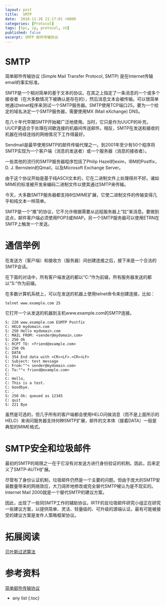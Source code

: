 ```yaml
---
layout: post
title:  SMTP
date:  2018-11-26 21:17:01 +0800
categories: [Protocol]
tags: [tpc, ip, protocol, sh]
published: false
excerpt: SMTP 邮件传输协议
---
```


# SMTP

简单邮件传输协议 (Simple Mail Transfer Protocol, SMTP) 是在Internet传输email的事实标准。

SMTP是一个相对简单的基于文本的协议。在其之上指定了一条消息的一个或多个接收者（在大多数情况下被确认是存在的），然后消息文本会被传输。可以很简单地通过telnet程序来测试一个SMTP服务器。SMTP使用TCP端口25。要为一个给定的域名决定一个SMTP服务器，需要使用MX (Mail eXchange) DNS。

在八十年代早期SMTP开始被广泛地使用。当时，它只是作为UUCP的补充，UUCP更适合于处理在间歇连接的机器间传送邮件。相反，SMTP在发送和接收的机器在持续连线的网络情况下工作得最好。

Sendmail是最早使用SMTP的邮件传输代理之一。到2001年至少有50个程序将SMTP实现为一个客户端（消息的发送者）或一个服务器（消息的接收者）。

一些其他的流行的SMTP服务器程序包括了Philip Hazel的exim，IBM的Postfix， D. J. Bernstein的Qmail，以及Microsoft Exchange Server。

由于这个协议开始是基于纯ASCII文本的，它在二进制文件上处理得并不好。诸如MIME的标准被开发来编码二进制文件以使其通过SMTP来传输。

今天，大多数SMTP服务器都支持8位MIME扩展，它使二进制文件的传输变得几乎和纯文本一样简单。

SMTP是一个“推”的协议，它不允许根据需要从远程服务器上“拉”来消息。要做到这点，邮件客户端必须使用POP3或IMAP。另一个SMTP服务器可以使用ETRN在SMTP上触发一个发送。

# 通信举例

在发送方（客户端）和接收方（服务器）间创建连接之后，接下来是一个合法的SMTP会话。

在下面的对话中，所有客户端发送的都以“C:”作为前缀，所有服务器发送的都以“S:”作为前缀。

在多数计算机系统上，可以在发送的机器上使用telnet命令来创建连接，比如：

```
telnet www.example.com 25
```

它打开一个从发送的机器到主机www.example.com的SMTP连接。

```
S: 220 www.example.com ESMTP Postfix
C: HELO mydomain.com
S: 250 Hello mydomain.com
C: MAIL FROM: <sender@mydomain.com>
S: 250 Ok
C: RCPT TO: <friend@example.com>
S: 250 Ok
C: DATA
S: 354 End data with <CR><LF>.<CR><LF>
C: Subject: test message
C: From:""< sender@mydomain.com>
C: To:""< friend@example.com>
C:
C: Hello,
C: This is a test.
C: Goodbye.
C: .
S: 250 Ok: queued as 12345
C: quit
S: 221 Bye
```

虽然是可选的，但几乎所有的客户端都会使用HELO问候消息（而不是上面所示的HELO）来询问服务器支持何种SMTP扩展，邮件的文本体（接着DATA）一般是典型的MIME格式。

# SMTP安全和垃圾邮件

最初的SMTP的局限之一在于它没有对发送方进行身份验证的机制。因此，后来定义了SMTP-AUTH扩展。

尽管有了身份认证机制，垃圾邮件仍然是一个主要的问题。但由于庞大的SMTP安装数量带来的网络效应，大刀阔斧地修改或完全替代SMTP被认为是不现实的。Internet Mail 2000就是一个替代SMTP的建议方案。

因此，出现了一些同SMTP工作的辅助协议。IRTF的反垃圾邮件研究小组正在研究一些建议方案，以提供简单、灵活、轻量级的、可升级的源端认证。最有可能被接受的建议方案是发件人策略框架协议。


# 拓展阅读

[贝叶斯过滤算法](https://houbb.github.io/2018/11/14/bayesian)

# 参考资料

[简单邮件传输协议](https://zh.wikipedia.org/zh-hans/%E7%AE%80%E5%8D%95%E9%82%AE%E4%BB%B6%E4%BC%A0%E8%BE%93%E5%8D%8F%E8%AE%AE)

* any list
{:toc}